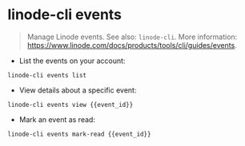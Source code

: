# linode-cli events

> Manage Linode events.
> See also: `linode-cli`.
> More information: <https://www.linode.com/docs/products/tools/cli/guides/events>.

- List the events on your account:

`linode-cli events list`

- View details about a specific event:

`linode-cli events view {{event_id}}`

- Mark an event as read:

`linode-cli events mark-read {{event_id}}`
